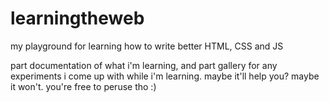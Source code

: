 # learningtheweb
my playground for learning how to write better HTML, CSS and JS

part documentation of what i'm learning, and part gallery for any experiments i come up with while i'm learning. maybe it'll help you? maybe it won't. you're free to peruse tho :)
